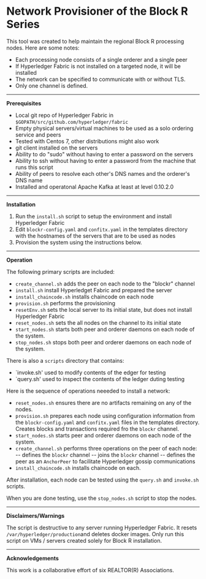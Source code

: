 # Network Provisioner of the Block R Series

This tool was created to help maintain the regional Block R processing nodes.  Here are some notes:

- Each processing node consists of a single orderer and a single peer
- If Hyperledger Fabric is not installed on a targeted node, it will be installed
- The network can be specified to communicate with or without TLS.   
- Only one channel is defined. 

---

**Prerequisites**

- Local git repo of Hyperledger Fabric in `$GOPATH/src/github.com/hyperledger/fabric`
- Empty physical servers/virtual machines to be used as a solo ordering service and peers
- Tested with Centos 7, other distributions might also work
- git client installed on the servers
- Ability to do "sudo" without having to enter a password on the servers
- Ability to ssh without having to enter a password from the machine that runs this script
- Ability of peers to resolve each other's DNS names and the orderer's DNS name
- Installed and operatonal Apache Kafka at least at level 0.10.2.0 

---

**Installation**

1. Run the `install.sh` script to setup the environment and install Hyperledger Fabric
2. Edit `blockr-config.yaml` and `confitx.yaml` in the templates directory with the hostnames of the servers that are to be used as nodes 
3. Provision the system using the instructions below. 

---

**Operation**

The following primary scripts are included:

- `create_channel.sh` adds the peer on each node to the "blockr" channel  
- `install.sh` install Hyperledget Fabric and prepared the server 
- `install_chaincode.sh` installs chaincode on each node 
- `provision.sh` performs the provisioning 
- `resetEnv.sh` sets the local server to its initial state, but does not install Hyperledger Fabric 
- `reset_nodes.sh` sets the all nodes on the channel to its initial state 
- `start_nodes.sh` starts both peer and orderer daemons on each node of the system. 
- `stop_nodes.sh` stops both peer and orderer daemons on each node of the system. 

There is also a `scripts` directory that contains:

- `invoke.sh' used to modify contents of the edger for testing
- `query.sh' used to inspect the contents of the ledger duting testing

Here is the sequence of operations neeeded to install a network: 

- `reset_nodes.sh` ensures there are no artifacts remaining on any of the nodes.
- `provision.sh` prepares each node using configuration information from the `blockr-config.yaml` and `confitx.yaml` files in the templates directory.  Creates blocks and transactions required fro the `blockr` channel.    
- `start_nodes.sh` starts peer and orderer daemons on each node of the system. 
- `create_channel.sh` performs three operations on the peer of each node:
-- defines the `blockr` channel 
-- joins the `blockr` channel 
-- defines the peer as an `AnchorPeer` to facilitate Hyperledger gossip communications 
- `install_chaincode.sh` installs chaincode on each.

After installation, each node can be tested using the `query.sh` and `invoke.sh` scripts.

When you are done testing, use the `stop_nodes.sh` script to stop the nodes.  

---

**Disclaimers/Warnings**

The script is destructive to any server running Hyperledger Fabric.  It resets `/var/hyperledger/production`and deletes docker images.  Only run this script on VMs / servers created solely for Block R installation.

---

**Acknowledgements**

This work is a collaborative effort of six REALTOR(R) Associations.

